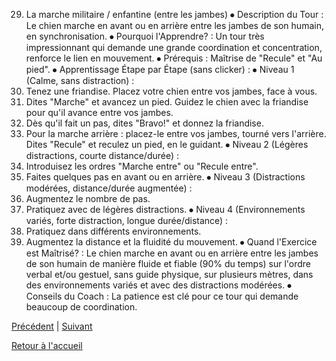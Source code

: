29. La marche militaire / enfantine (entre les jambes)
⦁ Description du Tour : Le chien marche en avant ou en arrière entre les jambes de son humain, en synchronisation.
⦁ Pourquoi l'Apprendre? : Un tour très impressionnant qui demande une grande coordination et concentration, renforce le lien en mouvement.
⦁ Prérequis : Maîtrise de "Recule" et "Au pied".
⦁ Apprentissage Étape par Étape (sans clicker) :
⦁ Niveau 1 (Calme, sans distraction) :
1. Tenez une friandise. Placez votre chien entre vos jambes, face à vous.
2. Dites "Marche" et avancez un pied. Guidez le chien avec la friandise pour qu'il avance entre vos jambes.
3. Dès qu'il fait un pas, dites "Bravo!" et donnez la friandise.
4. Pour la marche arrière : placez-le entre vos jambes, tourné vers l'arrière. Dites "Recule" et reculez un pied, en le guidant.
⦁ Niveau 2 (Légères distractions, courte distance/durée) :
1. Introduisez les ordres "Marche entre" ou "Recule entre".
2. Faites quelques pas en avant ou en arrière.
⦁ Niveau 3 (Distractions modérées, distance/durée augmentée) :
1. Augmentez le nombre de pas.
2. Pratiquez avec de légères distractions.
⦁ Niveau 4 (Environnements variés, forte distraction, longue durée/distance) :
1. Pratiquez dans différents environnements.
2. Augmentez la distance et la fluidité du mouvement.
⦁ Quand l'Exercice est Maîtrisé? : Le chien marche en avant ou en arrière entre les jambes de son humain de manière fluide et fiable (90% du temps) sur l'ordre verbal et/ou gestuel, sans guide physique, sur plusieurs mètres, dans des environnements variés et avec des distractions modérées.
⦁ Conseils du Coach : La patience est clé pour ce tour qui demande beaucoup de coordination. 

[Précédent](./lumiere.md) | [Suivant](./monte_descend.md)

[Retour à l'accueil](../index.md) 